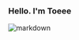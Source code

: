 ###   Hello. I'm Toeee

![markdown](https://toigingiuvedep.vn/wp-content/uploads/2022/04/anh-dong-de-thuong-3.gif)




<!--
**Toeeeee/Toeeeee** is a ✨ _special_ ✨ repository because its `README.md` (this file) appears on your GitHub profile.

Here are some ideas to get you started:

- 🔭 I’m currently working on ...
- 🌱 I’m currently learning ...
- 👯 I’m looking to collaborate on ...
- 🤔 I’m looking for help with ...
- 💬 Ask me about ...
- 📫 How to reach me: ...
- 😄 Pronouns: ...
- ⚡ Fun fact: ...
-->
